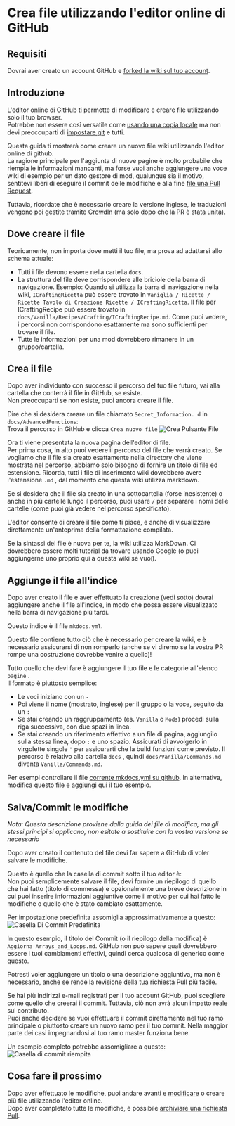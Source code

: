 # Crea file utilizzando l'editor online di GitHub

## Requisiti

Dovrai aver creato un account GitHub e [forked la wiki sul tuo account](/Contribute/SetupGithub).

## Introduzione

L'editor online di GitHub ti permette di modificare e creare file utilizzando solo il tuo browser.  
Potrebbe non essere così versatile come [usando una copia locale](/Contribute/LocalClone/CreateCommit/) ma non devi preoccuparti di [impostare git](/Contribute/LocalClone/InstallingGit/) e tutti.

Questa guida ti mostrerà come creare un nuovo file wiki utilizzando l'editor online di github.  
La ragione principale per l'aggiunta di nuove pagine è molto probabile che riempia le informazioni mancanti, ma forse vuoi anche aggiungere una voce wiki di esempio per un dato gestore di mod, qualunque sia il motivo, sentitevi liberi di eseguire il commit delle modifiche e alla fine [file una Pull Request](/Contribute/PullRequest).

Tuttavia, ricordate che è necessario creare la versione inglese, le traduzioni vengono poi gestite tramite [CrowdIn](https://crowdin.com/project/crafttweaker-documentation/) (ma solo dopo che la PR è stata unita).

## Dove creare il file

Teoricamente, non importa dove metti il tuo file, ma prova ad adattarsi allo schema attuale:

- Tutti i file devono essere nella cartella `docs`.
- La struttura del file deve corrispondere alle briciole della barra di navigazione. Esempio: Quando si utilizza la barra di navigazione nella wiki, `ICraftingRicetta` può essere trovato in `Vaniglia / Ricette / Ricette Tavolo di Creazione Ricette / ICraftingRicetta`. Il file per ICraftingRecipe può essere trovato in `docs/Vanilla/Recipes/Crafting/ICraftingRecipe.md`. Come puoi vedere, i percorsi non corrispondono esattamente ma sono sufficienti per trovare il file.
- Tutte le informazioni per una mod dovrebbero rimanere in un gruppo/cartella.

## Crea il file

Dopo aver individuato con successo il percorso del tuo file futuro, vai alla cartella che conterrà il file in GitHub, se esiste.  
Non preoccuparti se non esiste, puoi ancora creare il file.

Dire che si desidera creare un file chiamato `Secret_Information. d` in `docs/AdvancedFunctions`:  
Trova il percorso in GitHub e clicca `Crea nuovo file` ![Crea Pulsante File](/Contribute/assets/OnlineEditor_CreateFileButton.png)

Ora ti viene presentata la nuova pagina dell'editor di file.  
Per prima cosa, in alto puoi vedere il percorso del file che verrà creato. Se vogliamo che il file sia creato esattamente nella directory che viene mostrata nel percorso, abbiamo solo bisogno di fornire un titolo di file ed estensione. Ricorda, tutti i file di inserimento wiki dovrebbero avere l'estensione `.md` , dal momento che questa wiki utilizza markdown.

Se si desidera che il file sia creato in una sottocartella (forse inesistente) o anche in più cartelle lungo il percorso, puoi usare `/` per separare i nomi delle cartelle (come puoi già vedere nel percorso specificato).

L'editor consente di creare il file come ti piace, e anche di visualizzare direttamente un'anteprima della formattazione compilata.

Se la sintassi dei file è nuova per te, la wiki utilizza MarkDown. Ci dovrebbero essere molti tutorial da trovare usando Google (o puoi aggiungerne uno proprio qui a questa wiki se vuoi).

## Aggiunge il file all'indice

Dopo aver creato il file e aver effettuato la creazione (vedi sotto) dovrai aggiungere anche il file all'indice, in modo che possa essere visualizzato nella barra di navigazione più tardi.

Questo indice è il file `mkdocs.yml`.

Questo file contiene tutto ciò che è necessario per creare la wiki, e è necessario assicurarsi di non romperlo (anche se vi diremo se la vostra PR rompe una costruzione dovrebbe venire a quello)!

Tutto quello che devi fare è aggiungere il tuo file e le categorie all'elenco `pagine` .  
Il formato è piuttosto semplice:

- Le voci iniziano con un `-`
- Poi viene il nome (mostrato, inglese) per il gruppo o la voce, seguito da un `:`
- Se stai creando un raggruppamento (es. `Vanilla` o `Mods`) procedi sulla riga successiva, con due spazi in linea.
- Se stai creando un riferimento effettivo a un file di pagina, aggiungilo sulla stessa linea, dopo `:` e uno spazio. Assicurati di avvolgerlo in virgolette singole `'` per assicurarti che la build funzioni come previsto. Il percorso è relativo alla cartella `docs` , quindi `docs/Vanilla/Commands.md` diventa `Vanilla/Commands.md`.

Per esempi controllare il file [corrente mkdocs.yml su github](https://github.com/CraftTweaker/CraftTweaker-Documentation/blob/master/mkdocs.yml). In alternativa, modifica questo file e aggiungi qui il tuo esempio.

## Salva/Commit le modifiche

*Nota: Questa descrizione proviene dalla guida dei file di modifica, ma gli stessi principi si applicano, non esitate a sostituire con la vostra versione se necessario*

Dopo aver creato il contenuto del file devi far sapere a GitHub di voler salvare le modifiche.

Questo è quello che la casella di commit sotto il tuo editor è:  
Non puoi semplicemente salvare il file, devi fornire un riepilogo di quello che hai fatto (titolo di commessa) e opzionalmente una breve descrizione in cui puoi inserire informazioni aggiuntive come il motivo per cui hai fatto le modifiche o quello che è stato cambiato esattamente.

Per impostazione predefinita assomiglia approssimativamente a questo:  
![Casella Di Commit Predefinita](/Contribute/assets/OnlineEditor_CommitBox_Default.png)

In questo esempio, il titolo del Commit (o il riepilogo della modifica) è `Aggiorna Arrays_and_Loops.md`. GitHub non può sapere quali dovrebbero essere i tuoi cambiamenti effettivi, quindi cerca qualcosa di generico come questo.

Potresti voler aggiungere un titolo o una descrizione aggiuntiva, ma non è necessario, anche se rende la revisione della tua richiesta Pull più facile.

Se hai più indirizzi e-mail registrati per il tuo account GitHub, puoi scegliere come quello che creerai il commit. Tuttavia, ciò non avrà alcun impatto reale sul contributo.  
Puoi anche decidere se vuoi effettuare il commit direttamente nel tuo ramo principale o piuttosto creare un nuovo ramo per il tuo commit. Nella maggior parte dei casi impegnandosi al tuo ramo master funziona bene.

Un esempio completo potrebbe assomigliare a questo: ![Casella di commit riempita](/Contribute/assets/OnlineEditor_CommitBox_Filled.png)

## Cosa fare il prossimo

Dopo aver effettuato le modifiche, puoi andare avanti e [modificare](/Contribute/OnlineEditor_Edit) o creare più file utilizzando l'editor online.  
Dopo aver completato tutte le modifiche, è possibile [archiviare una richiesta Pull](/Contribute/PullRequest).